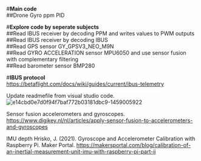 #**Main code**  
##Drone Gyro ppm PID   

#**Explore code by seperate subjects**  
##Read IBUS receiver by decoding PPM and writes values to PWM outputs   
##Read IBUS receiver by decoding IBUS  
##Read GPS sensor GY_GPSV3_NEO_M9N  
##Read GYRO ACCELERATION sensor MPU6050 and use sensor fusion with complementary filtering  
##Read barometer sensor BMP280  

#**IBUS protocol**  
https://betaflight.com/docs/wiki/guides/current/ibus-telemetry


Update readmefile from visual studio code.
![e14cbd0e7d0f94f7baf772b03181dbc9-1459005922](https://github.com/MarcoPieters/Teensy_drone_timo/assets/168355731/8286e44f-b898-409d-b2d7-942577c88db1)

Sensor fusion accelerometers and gyroscopes.
https://www.digikey.nl/nl/articles/apply-sensor-fusion-to-accelerometers-and-gyroscopes

IMU depth
Hrisko, J. (2021). Gyroscope and Accelerometer Calibration with Raspberry Pi. Maker Portal.
https://makersportal.com/blog/calibration-of-an-inertial-measurement-unit-imu-with-raspberry-pi-part-ii
